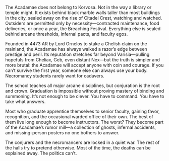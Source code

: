The Acadamae does not belong to Korvosa. Not in the way a library or temple might. It exists behind black marble walls taller than most buildings in the city, sealed away on the rise of Citadel Crest, watching and watched. Outsiders are permitted only by necessity—contracted maintenance, food deliveries, or once a year, the Breaching Festival. Everything else is sealed behind arcane thresholds, infernal pacts, and faculty egos.  

Founded in 4473 AR by Lord Ornelos to stake a Chelish claim on the mainland, the Acadamae has always walked a razor’s edge between prestige and peril. Its reputation stretches far beyond Varisia—pulling hopefuls from Cheliax, Geb, even distant Nex—but the truth is simpler and more brutal: the Acadamae will accept anyone with coin and courage. If you can’t survive the first year, someone else can always use your body. Necromancy students rarely want for cadavers.

The school teaches all major arcane disciplines, but conjuration is the root and crown. Graduation is impossible without proving mastery of binding and summoning. It’s not enough to be clever. You have to command. You have to take what answers.

Most who graduate apprentice themselves to senior faculty, gaining favor, recognition, and the occasional warded office of their own. The best of them live long enough to become instructors. The worst? They become part of the Acadamae’s rumor mill—a collection of ghosts, infernal accidents, and missing-person posters no one bothers to answer.

The conjurers and the necromancers are locked in a quiet war. The rest of the halls try to pretend otherwise. Most of the time, the deaths can be explained away. The politics can’t.